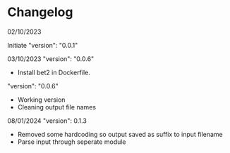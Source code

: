 # Changelog

02/10/2023

Initiate
 "version": "0.0.1"

03/10/2023
"version": "0.0.6"
- Install bet2 in Dockerfile. 

"version": "0.0.6"
- Working version
- Cleaning output file names

08/01/2024
"version": 0.1.3
- Removed some hardcoding so output saved as suffix to input filename 
- Parse input through seperate module 